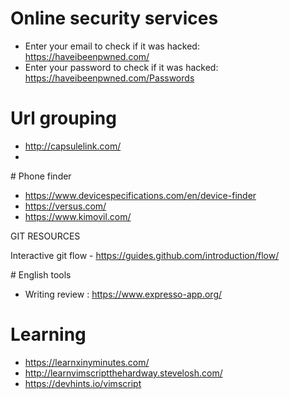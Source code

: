 # Online security services

* Enter your email to check if it was hacked: https://haveibeenpwned.com/
* Enter your password to check if it was hacked: https://haveibeenpwned.com/Passwords

# Url grouping

- http://capsulelink.com/
-

# Phone finder

* https://www.devicespecifications.com/en/device-finder
* https://versus.com/
* https://www.kimovil.com/

GIT RESOURCES

Interactive git flow - https://guides.github.com/introduction/flow/

# English tools

* Writing review : https://www.expresso-app.org/

# Learning

* https://learnxinyminutes.com/
* http://learnvimscriptthehardway.stevelosh.com/
* https://devhints.io/vimscript
